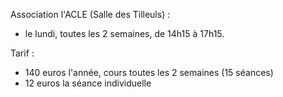 
Association l'ACLE (Salle des Tilleuls) :

* le lundi, toutes les 2 semaines, de 14h15 à 17h15.


Tarif :
* 140 euros l'année, cours toutes les 2 semaines (15 séances)
* 12 euros la séance individuelle